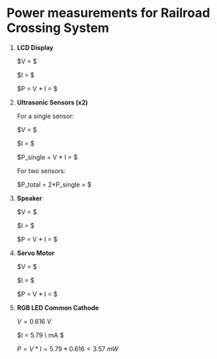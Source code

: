 # Power measurements for Railroad Crossing System

1. __LCD Display__
   
   $V = $

   $I = $

   $P = V * I = $
   
3. __Ultrasonic Sensors (x2)__

   For a single sensor:
   
   $V = $

   $I = $

   $P_single = V * I = $

   For two sensors:

   $P_total = 2*P_single = $

5. __Speaker__

   $V = $

   $I = $

   $P = V * I = $
   
6. __Servo Motor__

   $V = $

   $I = $

   $P = V * I = $

8. __RGB LED Common Cathode__

   $V = 0.616 \ V$
   
   $I = 5.79 \ mA $
   
   $P = V * I = 5.79 * 0.616 = 3.57 \ mW$
